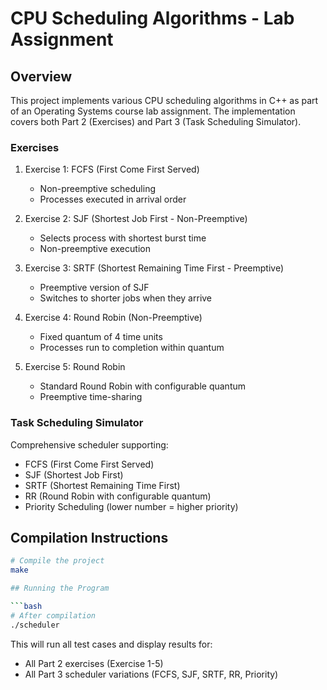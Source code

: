 # CPU Scheduling Algorithms - Lab Assignment

## Overview
This project implements various CPU scheduling algorithms in C++ as part of an Operating Systems course lab assignment. The implementation covers both Part 2 (Exercises) and Part 3 (Task Scheduling Simulator).

### Exercises
1. Exercise 1: FCFS (First Come First Served)
   - Non-preemptive scheduling
   - Processes executed in arrival order

2. Exercise 2: SJF (Shortest Job First - Non-Preemptive)
   - Selects process with shortest burst time
   - Non-preemptive execution

3. Exercise 3: SRTF (Shortest Remaining Time First - Preemptive)
   - Preemptive version of SJF
   - Switches to shorter jobs when they arrive

4. Exercise 4: Round Robin (Non-Preemptive)
   - Fixed quantum of 4 time units
   - Processes run to completion within quantum

5. Exercise 5: Round Robin
   - Standard Round Robin with configurable quantum
   - Preemptive time-sharing

### Task Scheduling Simulator
Comprehensive scheduler supporting:
- FCFS (First Come First Served)
- SJF (Shortest Job First)
- SRTF (Shortest Remaining Time First)
- RR (Round Robin with configurable quantum)
- Priority Scheduling (lower number = higher priority)

## Compilation Instructions
```bash
# Compile the project
make

## Running the Program

```bash
# After compilation
./scheduler
```

This will run all test cases and display results for:
- All Part 2 exercises (Exercise 1-5)
- All Part 3 scheduler variations (FCFS, SJF, SRTF, RR, Priority)


